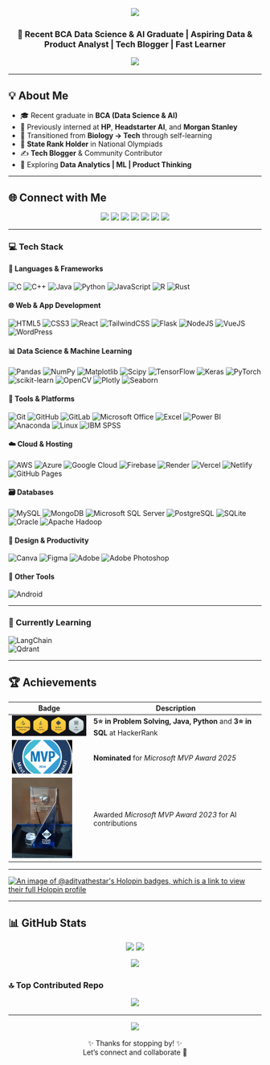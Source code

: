 <!-- Profile Banner -->
<p align="center">
  <img src="https://capsule-render.vercel.app/api?type=waving&color=0:F70000,100:8E2DE2&height=200&section=header&text=Hi%20👋,%20I'm%20Aditya%20Srivastav&fontSize=40&fontColor=fff&animation=twinkling&fontAlignY=35" />
</p>

<h3 align="center">🚀 Recent BCA Data Science & AI Graduate | Aspiring Data & Product Analyst | Tech Blogger | Fast Learner</h3>

<p align="center">
  <img src="https://readme-typing-svg.herokuapp.com?font=Fira+Code&duration=3000&pause=1000&color=FF4D00&center=true&vCenter=true&width=500&lines=Exploring+AI+%7C+Product+%7C+Data;Open+to+exciting+opportunities!" />
</p>

---

## 💡 About Me  
- 🎓 Recent graduate in **BCA (Data Science & AI)**  
- 💼 Previously interned at **HP**, **Headstarter AI**, and **Morgan Stanley**  
- 🧠 Transitioned from **Biology → Tech** through self-learning  
- 🥇 **State Rank Holder** in National Olympiads  
- ✍️ **Tech Blogger** & Community Contributor  
- 🌱 Exploring **Data Analytics | ML | Product Thinking**  

---

## 🌐 Connect with Me  

<p align="center">
  <a href="https://aditya-srivastav-portfolio.netlify.app/"><img src="https://img.shields.io/badge/Portfolio-000?style=for-the-badge&logo=firefox&logoColor=white"></a>
  <a href="https://www.linkedin.com/in/adityasrivastav1/"><img src="https://img.shields.io/badge/LinkedIn-0A66C2?style=for-the-badge&logo=linkedin&logoColor=white"></a>
  <a href="https://twitter.com/Aditya_DSAI"><img src="https://img.shields.io/badge/Twitter-1DA1F2?style=for-the-badge&logo=twitter&logoColor=white"></a>
  <a href="https://leetcode.com/u/Aditya_DSAI/"><img src="https://img.shields.io/badge/LeetCode-FFA116?style=for-the-badge&logo=leetcode&logoColor=black"></a>
  <a href="https://www.geeksforgeeks.org/user/adityathex00q/"><img src="https://img.shields.io/badge/GeeksforGeeks-0F9D58?style=for-the-badge&logo=google&logoColor=white"></a>
  <a href="https://www.hackerrank.com/profile/aditya_ds"><img src="https://img.shields.io/badge/HackerRank-2EC866?style=for-the-badge&logo=hackerrank&logoColor=white"></a>
  <a href="https://community.aws/@adityads"><img src="https://img.shields.io/badge/AWS%20Blog-F29111?style=for-the-badge&logo=amazonaws&logoColor=white"></a>
</p>

---

### 💻 Tech Stack

#### 🧠 Languages & Frameworks
![C](https://img.shields.io/badge/c-%2300599C.svg?style=plastic&logo=c&logoColor=white)
![C++](https://img.shields.io/badge/c++-%2300599C.svg?style=plastic&logo=c%2B%2B&logoColor=white)
![Java](https://img.shields.io/badge/java-%23ED8B00.svg?style=plastic&logo=openjdk&logoColor=white)
![Python](https://img.shields.io/badge/python-3670A0?style=plastic&logo=python&logoColor=ffdd54)
![JavaScript](https://img.shields.io/badge/javascript-%23323330.svg?style=plastic&logo=javascript&logoColor=%23F7DF1E)
![R](https://img.shields.io/badge/r-%23276DC3.svg?style=plastic&logo=r&logoColor=white)
![Rust](https://img.shields.io/badge/rust-%23000000.svg?style=plastic&logo=rust&logoColor=white)

#### 🌐 Web & App Development
![HTML5](https://img.shields.io/badge/html5-%23E34F26.svg?style=plastic&logo=html5&logoColor=white)
![CSS3](https://img.shields.io/badge/css3-%231572B6.svg?style=plastic&logo=css3&logoColor=white)
![React](https://img.shields.io/badge/react-%2320232a.svg?style=plastic&logo=react&logoColor=%2361DAFB)
![TailwindCSS](https://img.shields.io/badge/tailwindcss-%2338B2AC.svg?style=plastic&logo=tailwind-css&logoColor=white)
![Flask](https://img.shields.io/badge/flask-%23000.svg?style=plastic&logo=flask&logoColor=white)
![NodeJS](https://img.shields.io/badge/node.js-6DA55F?style=plastic&logo=node.js&logoColor=white)
![VueJS](https://img.shields.io/badge/vuejs-%234FC08D.svg?style=plastic&logo=vue.js&logoColor=white)
![WordPress](https://img.shields.io/badge/WordPress-%23117AC9.svg?style=plastic&logo=WordPress&logoColor=white)

#### 📊 Data Science & Machine Learning
![Pandas](https://img.shields.io/badge/pandas-%23150458.svg?style=plastic&logo=pandas&logoColor=white)
![NumPy](https://img.shields.io/badge/numpy-%23013243.svg?style=plastic&logo=numpy&logoColor=white)
![Matplotlib](https://img.shields.io/badge/Matplotlib-%23ffffff.svg?style=plastic&logo=Matplotlib&logoColor=black)
![Scipy](https://img.shields.io/badge/SciPy-%230C55A5.svg?style=plastic&logo=scipy&logoColor=%white)
![TensorFlow](https://img.shields.io/badge/TensorFlow-%23FF6F00.svg?style=plastic&logo=TensorFlow&logoColor=white)
![Keras](https://img.shields.io/badge/Keras-%23D00000.svg?style=plastic&logo=Keras&logoColor=white)
![PyTorch](https://img.shields.io/badge/PyTorch-%23EE4C2C.svg?style=plastic&logo=PyTorch&logoColor=white)
![scikit-learn](https://img.shields.io/badge/scikit--learn-%23F7931E.svg?style=plastic&logo=scikit-learn&logoColor=white)
![OpenCV](https://img.shields.io/badge/opencv-%23white.svg?style=plastic&logo=opencv&logoColor=white)
![Plotly](https://img.shields.io/badge/Plotly-%233F4F75.svg?style=plastic&logo=plotly&logoColor=white)
![Seaborn](https://img.shields.io/badge/Seaborn-2F4F4F.svg?style=plastic)

#### 🧰 Tools & Platforms
![Git](https://img.shields.io/badge/git-%23F05033.svg?style=plastic&logo=git&logoColor=white)
![GitHub](https://img.shields.io/badge/github-%23121011.svg?style=plastic&logo=github&logoColor=white)
![GitLab](https://img.shields.io/badge/gitlab-%23181717.svg?style=plastic&logo=gitlab&logoColor=white)
![Microsoft Office](https://img.shields.io/badge/Microsoft_Office-D83B01?style=plastic&logo=microsoft-office&logoColor=white)
![Excel](https://img.shields.io/badge/Excel-217346?style=plastic&logo=microsoft-excel&logoColor=white)
![Power BI](https://img.shields.io/badge/power_bi-F2C811?style=plastic&logo=powerbi&logoColor=black)
![Anaconda](https://img.shields.io/badge/Anaconda-%2344A833.svg?style=plastic&logo=anaconda&logoColor=white)
![Linux](https://img.shields.io/badge/Linux-FCC624?style=plastic&logo=linux&logoColor=black)
![IBM SPSS](https://img.shields.io/badge/SPSS-005DAA.svg?style=plastic)

#### ☁️ Cloud & Hosting
![AWS](https://img.shields.io/badge/AWS-%23FF9900.svg?style=plastic&logo=amazon-aws&logoColor=white)
![Azure](https://img.shields.io/badge/azure-%230072C6.svg?style=plastic&logo=microsoftazure&logoColor=white)
![Google Cloud](https://img.shields.io/badge/GoogleCloud-%234285F4.svg?style=plastic&logo=google-cloud&logoColor=white)
![Firebase](https://img.shields.io/badge/firebase-%23039BE5.svg?style=plastic&logo=firebase)
![Render](https://img.shields.io/badge/Render-%46E3B7.svg?style=plastic&logo=render&logoColor=white)
![Vercel](https://img.shields.io/badge/vercel-%23000000.svg?style=plastic&logo=vercel&logoColor=white)
![Netlify](https://img.shields.io/badge/netlify-%23000000.svg?style=plastic&logo=netlify&logoColor=#00C7B7)
![GitHub Pages](https://img.shields.io/badge/github%20pages-121013?style=plastic&logo=github&logoColor=white)

#### 🗃️ Databases
![MySQL](https://img.shields.io/badge/mysql-4479A1.svg?style=plastic&logo=mysql&logoColor=white)
![MongoDB](https://img.shields.io/badge/MongoDB-%234ea94b.svg?style=plastic&logo=mongodb&logoColor=white)
![Microsoft SQL Server](https://img.shields.io/badge/Microsoft%20SQL%20Server-CC2927?style=plastic&logo=microsoft%20sql%20server&logoColor=white)
![PostgreSQL](https://img.shields.io/badge/PostgreSQL-336791?style=plastic&logo=postgresql&logoColor=white)
![SQLite](https://img.shields.io/badge/sqlite-%2307405e.svg?style=plastic&logo=sqlite&logoColor=white)
![Oracle](https://img.shields.io/badge/Oracle-F80000?style=plastic&logo=oracle&logoColor=white)
![Apache Hadoop](https://img.shields.io/badge/Apache%20Hadoop-66CCFF?style=plastic&logo=apachehadoop&logoColor=black)

#### 🎨 Design & Productivity
![Canva](https://img.shields.io/badge/Canva-%2300C4CC.svg?style=plastic&logo=Canva&logoColor=white)
![Figma](https://img.shields.io/badge/Figma-F24E1E.svg?style=plastic&logo=figma&logoColor=white)
![Adobe](https://img.shields.io/badge/adobe-%23FF0000.svg?style=plastic&logo=adobe&logoColor=white)
![Adobe Photoshop](https://img.shields.io/badge/adobe%20photoshop-%2331A8FF.svg?style=plastic&logo=adobe%20photoshop&logoColor=white)


#### 🧩 Other Tools
![Android](https://img.shields.io/badge/android-%233DDC84.svg?style=plastic&logo=android&logoColor=white)

---

### 🌱 Currently Learning  

![LangChain](https://img.shields.io/badge/LangChain-0A0A0A?style=flat&logoColor=white)  
![Qdrant](https://img.shields.io/badge/Qdrant-FF6F61?style=flat&logo=qdrant&logoColor=white)  

---

## 🏆 Achievements  

| Badge | Description |
|-------|-------------|
| <img src="https://github.com/AdityaSrivastavDS/AdityaSrivastavDS/blob/main/resources/badge.jpg" width="200"> | **5⭐ in Problem Solving, Java, Python** and **3⭐ in SQL** at HackerRank |
| <img src="https://github.com/AdityaSrivastavDS/AdityaSrivastavDS/blob/main/resources/mvp.svg" width="120"> | **Nominated** for *Microsoft MVP Award 2025* |
| <img src="https://github.com/AdityaSrivastavDS/AdityaSrivastavDS/blob/main/resources/mvp.jpg" width="120"> | Awarded *Microsoft MVP Award 2023* for AI contributions |

---

[![An image of @adityathestar's Holopin badges, which is a link to view their full Holopin profile](https://holopin.me/adityathestar)](https://holopin.io/@adityathestar)

---

## 📊 GitHub Stats  

<p align="center">
  <img src="https://github-readme-stats.vercel.app/api?username=AdityaSrivastavDS&theme=radical&show_icons=true&hide_border=true&count_private=true" height="180" />
  <img src="https://github-readme-streak-stats.herokuapp.com/?user=AdityaSrivastavDS&theme=radical&hide_border=true" height="180" />
</p>

<p align="center">
  <img src="https://github-readme-stats.vercel.app/api/top-langs/?username=AdityaSrivastavDS&theme=radical&hide_border=true&layout=compact" height="150" />
</p>

### 🔝 Top Contributed Repo  
<p align="center">
  <img src="https://github-contributor-stats.vercel.app/api?username=AdityaSrivastavDS&limit=5&theme=tokyonight&combine_all_yearly_contributions=true" />
</p>

---

<!-- Footer -->
<p align="center">
  <img src="https://capsule-render.vercel.app/api?type=waving&color=0:8E2DE2,100:F70000&height=120&section=footer" />
</p>

<p align="center">✨ Thanks for stopping by! ✨ <br/> Let’s connect and collaborate 🚀</p>
